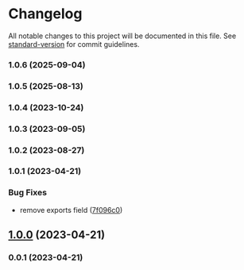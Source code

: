 # Changelog

All notable changes to this project will be documented in this file. See [standard-version](https://github.com/conventional-changelog/standard-version) for commit guidelines.

### 1.0.6 (2025-09-04)

### 1.0.5 (2025-08-13)

### 1.0.4 (2023-10-24)

### 1.0.3 (2023-09-05)

### 1.0.2 (2023-08-27)

### 1.0.1 (2023-04-21)


### Bug Fixes

* remove exports field ([7f096c0](https://github.com/Kikobeats/each-stream/commit/7f096c0ec91c5535de77002cc84615b2b22f528d))

## [1.0.0](https://github.com/Kikobeats/each-stream/compare/v0.0.1...v1.0.0) (2023-04-21)

### 0.0.1 (2023-04-21)
